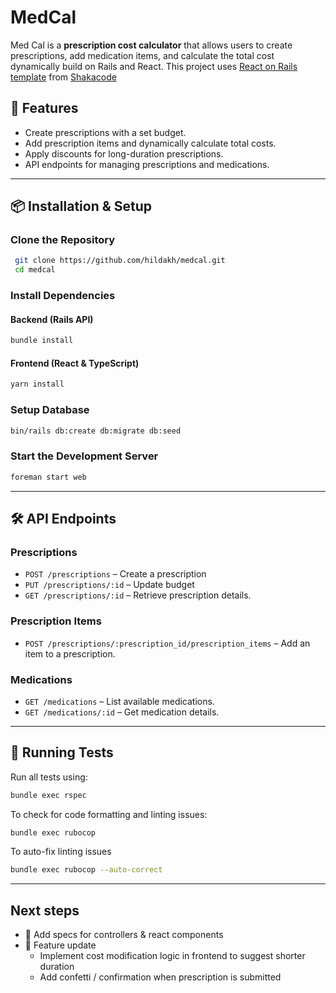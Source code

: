 # MedCal

Med Cal is a **prescription cost calculator** that allows users to create prescriptions, add medication items, and calculate the total cost dynamically build on Rails and React. This project uses [React on Rails template](https://github.com/shakacode/react_on_rails) from [Shakacode](https://github.com/shakacode)

## 🚀 Features
- Create prescriptions with a set budget.
- Add prescription items and dynamically calculate total costs.
- Apply discounts for long-duration prescriptions.
- API endpoints for managing prescriptions and medications.

---

## 📦 Installation & Setup
### Clone the Repository
```sh
 git clone https://github.com/hildakh/medcal.git
 cd medcal
```

### Install Dependencies
#### Backend (Rails API)
```sh
bundle install
```

#### Frontend (React & TypeScript)
```sh
yarn install
```

### Setup Database
```sh
bin/rails db:create db:migrate db:seed
```

### Start the Development Server
```sh
foreman start web
```
---

## 🛠 API Endpoints
### Prescriptions
- `POST /prescriptions` – Create a prescription
- `PUT /prescriptions/:id` – Update budget
- `GET /prescriptions/:id` – Retrieve prescription details.

### Prescription Items
- `POST /prescriptions/:prescription_id/prescription_items` – Add an item to a prescription.

### Medications
- `GET /medications` – List available medications.
- `GET /medications/:id` – Get medication details.

---

## 🧪 Running Tests
Run all tests using:
```sh
bundle exec rspec
```

To check for code formatting and linting issues:
```sh
bundle exec rubocop
```

To auto-fix linting issues
```sh
bundle exec rubocop --auto-correct
```
---

## Next steps
  - 🧪 Add specs for controllers & react components
  - 🤖 Feature update
    - Implement cost modification logic in frontend to suggest shorter duration
    - Add confetti / confirmation when prescription is submitted

